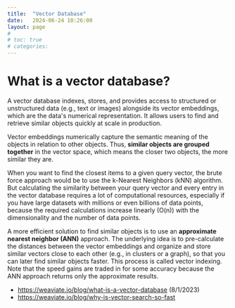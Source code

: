 ```yaml
---
title:  "Vector Database"
date:   2024-06-24 10:26:00
layout: page
#
# toc: true
# categories:
---
```


# What is a vector database? 


A vector database indexes, stores, and provides access to structured or unstructured data (e.g., text or images) alongside its vector embeddings, which are the data's numerical representation. It allows users to find and retrieve similar objects quickly at scale in production.

Vector embeddings numerically capture the semantic meaning of the objects in relation to other objects. Thus, **similar objects are grouped together** in the vector space, which means the closer two objects, the more similar they are.

When you want to find the closest items to a given query vector, the brute force approach would be to use the k-Nearest Neighbors (kNN) algorithm. But calculating the similarity between your query vector and every entry in the vector database requires a lot of computational resources, especially if you have large datasets with millions or even billions of data points, because the required calculations increase linearly (O(n)) with the dimensionality and the number of data points.

A more efficient solution to find similar objects is to use an **approximate nearest neighbor (ANN)** approach. The underlying idea is to pre-calculate the distances between the vector embeddings and organize and store similar vectors close to each other (e.g., in clusters or a graph), so that you can later find similar objects faster. This process is called vector indexing. Note that the speed gains are traded in for some accuracy because the ANN approach returns only the approximate results.

- https://weaviate.io/blog/what-is-a-vector-database (8/1/2023)
- https://weaviate.io/blog/why-is-vector-search-so-fast
